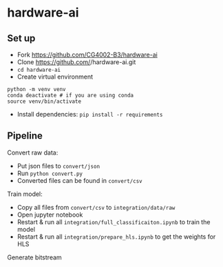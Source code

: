 # hardware-ai

## Set up

- Fork https://github.com/CG4002-B3/hardware-ai
- Clone https://github.com/<username>/hardware-ai.git
- `cd hardware-ai`
- Create virtual environment

```
python -m venv venv
conda deactivate # if you are using conda
source venv/bin/activate
```

- Install dependencies: `pip install -r requirements`


## Pipeline

Convert raw data: 
- Put json files to `convert/json`
- Run `python convert.py`
- Converted files can be found in `convert/csv`

Train model:
- Copy all files from `convert/csv` to `integration/data/raw`
- Open jupyter notebook
- Restart & run all `integration/full_classificaiton.ipynb` to train the model
- Restart & run all `integration/prepare_hls.ipynb` to get the weights for HLS

Generate bitstream
